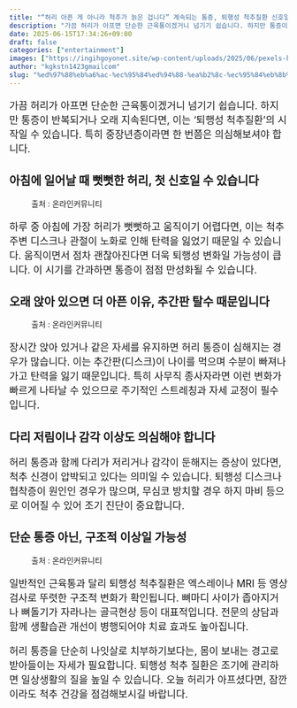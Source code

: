 ```yaml
---
title: "“허리 아픈 게 아니라 척추가 늙은 겁니다” 계속되는 통증, 퇴행성 척추질환 신호일 수 있습니다"
description: "가끔 허리가 아프면 단순한 근육통이겠거니 넘기기 쉽습니다. 하지만 통증이 반복되거나 오래 지속된다면, 이는 ‘퇴행성 척추질환’의 시작일 수 있습니다. 특히 중장년층이라면 한 번쯤은 의심해보셔야 합니다."
date: 2025-06-15T17:34:26+09:00
draft: false
categories: ["entertainment"]
images: ["https://ingihgoyonet.site/wp-content/uploads/2025/06/pexels-karolina-grabowska-4506109-1024x683.jpg", "https://ingihgoyonet.site/wp-content/uploads/2025/06/pexels-kindelmedia-7298408-1024x577.jpg", "https://ingihgoyonet.site/wp-content/uploads/2025/06/pexels-towfiqu-barbhuiya-3440682-8395815-1024x683.jpg"]
author: "kgkstn1423gmailcom"
slug: "%ed%97%88%eb%a6%ac-%ec%95%84%ed%94%88-%ea%b2%8c-%ec%95%84%eb%8b%88%eb%9d%bc-%ec%b2%99%ec%b6%94%ea%b0%80-%eb%8a%99%ec%9d%80-%ea%b2%81%eb%8b%88%eb%8b%a4-%ea%b3%84%ec%86%8d%eb%90%98"
---
```


<p style="font-size:18px">가끔 허리가 아프면 단순한 근육통이겠거니 넘기기 쉽습니다. 하지만 통증이 반복되거나 오래 지속된다면, 이는 ‘퇴행성 척추질환’의 시작일 수 있습니다. 특히 중장년층이라면 한 번쯤은 의심해보셔야 합니다.</p> <h2 >아침에 일어날 때 뻣뻣한 허리, 첫 신호일 수 있습니다</h2> <figure ><img src="https://ingihgoyonet.site/wp-content/uploads/2025/06/pexels-karolina-grabowska-4506109-1024x683.jpg" alt="" style="aspect-ratio:16/9;object-fit:cover"/><figcaption >출처 : 온라인커뮤니티</figcaption></figure> <p style="font-size:18px">하루 중 아침에 가장 허리가 뻣뻣하고 움직이기 어렵다면, 이는 척추 주변 디스크나 관절이 노화로 인해 탄력을 잃었기 때문일 수 있습니다. 움직이면서 점차 괜찮아진다면 더욱 퇴행성 변화일 가능성이 큽니다. 이 시기를 간과하면 통증이 점점 만성화될 수 있습니다.</p> <h2 >오래 앉아 있으면 더 아픈 이유, 추간판 탈수 때문입니다</h2> <figure ><img src="https://ingihgoyonet.site/wp-content/uploads/2025/06/pexels-kindelmedia-7298408-1024x577.jpg" alt="" style="aspect-ratio:16/9;object-fit:cover"/><figcaption >출처 : 온라인커뮤니티</figcaption></figure> <p style="font-size:18px">장시간 앉아 있거나 같은 자세를 유지하면 허리 통증이 심해지는 경우가 많습니다. 이는 추간판(디스크)이 나이를 먹으며 수분이 빠져나가고 탄력을 잃기 때문입니다. 특히 사무직 종사자라면 이런 변화가 빠르게 나타날 수 있으므로 주기적인 스트레칭과 자세 교정이 필수입니다.</p> <h2 >다리 저림이나 감각 이상도 의심해야 합니다</h2> <p style="font-size:18px">허리 통증과 함께 다리가 저리거나 감각이 둔해지는 증상이 있다면, 척추 신경이 압박되고 있다는 의미일 수 있습니다. 퇴행성 디스크나 협착증이 원인인 경우가 많으며, 무심코 방치할 경우 하지 마비 등으로 이어질 수 있어 조기 진단이 중요합니다.</p> <h2 >단순 통증 아닌, 구조적 이상일 가능성</h2> <figure ><img src="https://ingihgoyonet.site/wp-content/uploads/2025/06/pexels-towfiqu-barbhuiya-3440682-8395815-1024x683.jpg" alt="" style="aspect-ratio:16/9;object-fit:cover"/><figcaption >출처 : 온라인커뮤니티</figcaption></figure> <p style="font-size:18px">일반적인 근육통과 달리 퇴행성 척추질환은 엑스레이나 MRI 등 영상검사로 뚜렷한 구조적 변화가 확인됩니다. 뼈마디 사이가 좁아지거나 뼈돌기가 자라나는 골극현상 등이 대표적입니다. 전문의 상담과 함께 생활습관 개선이 병행되어야 치료 효과도 높아집니다.</p> <p style="font-size:18px">허리 통증을 단순히 나잇살로 치부하기보다는, 몸이 보내는 경고로 받아들이는 자세가 필요합니다. 퇴행성 척추 질환은 조기에 관리하면 일상생활의 질을 높일 수 있습니다. 오늘 허리가 아프셨다면, 잠깐이라도 척추 건강을 점검해보시길 바랍니다.</p>